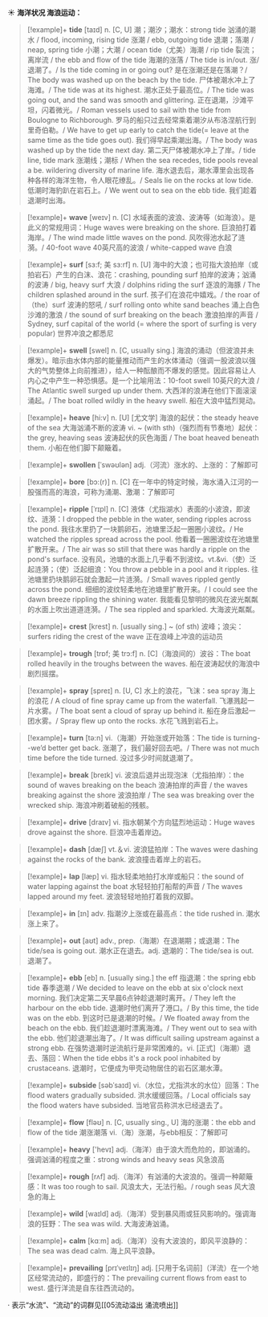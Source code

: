 ☀ <span class="category">**海洋状况 海浪运动：**</span>
>[!example]+ <span class="vocabulary">**tide**</span> [taɪd]
> <span class="definition">n. [C, U] 潮；潮汐；潮水：</span>strong tide 汹涌的潮水 / flood, incoming, rising tide 涨潮 / ebb, outgoing tide 退潮；落潮 / neap, spring tide 小潮；大潮 / ocean tide（尤美）海潮 / rip tide 裂流；离岸流 / the ebb and flow of the tide 海潮的涨落 / The tide is in/out. 涨/退潮了。/ Is the tide coming in or going out? 是在涨潮还是在落潮？/ The body was washed up on the beach by the tide. 尸体被潮水冲上了海滩。/ The tide was at its highest. 潮水正处于最高位。/ The tide was going out, and the sand was smooth and glittering. 正在退潮，沙滩平坦，闪着微光。/ Roman vessels used to sail with the tide from Boulogne to Richborough. 罗马的船只过去经常乘着潮汐从布洛涅航行到里奇伯勒。/ We have to get up early to catch the tide(= leave at the same time as the tide goes out). 我们得早起乘潮出海。/ The body was washed up by the tide the next day. 第二天尸体被潮水冲上了岸。/ tide line, tide mark 涨潮线；潮标 / When the sea recedes, tide pools reveal a be. wildering diversity of marine life. 海水退去后，潮水潭里会出现各种各样的海洋生物，令人眼花缭乱。/ Seals lie on the rocks at low tide. 低潮时海豹趴在岩石上。/ We went out to sea on the ebb tide. 我们趁着退潮时出海。

>[!example]+ <span class="vocabulary">**wave**</span> [weɪv] 
> <span class="definition">n. [C] 水域表面的波浪、波涛等（如海浪）。是此义的常规用词：</span>Huge waves were breaking on the shore. 巨浪拍打着海岸。/ The wind made little waves on the pond. 风吹得池水起了涟漪。/ 40-foot wave 40英尺高的波浪 / white-capped wave 白浪
 
>[!example]+ <span class="vocabulary">**surf**</span> [sɜ:f; 美 sɜ:rf]
> <span class="definition">n. [U] 海中的大浪；也可指大浪拍岸（或拍岩石）产生的白沫、浪花：</span>crashing, pounding surf 拍岸的波涛；汹涌的波涛 / big, heavy surf 大浪 / dolphins riding the surf 逐浪的海豚 / The children splashed around in the surf. 孩子们在浪花中嬉戏。/ the roar of（the）surf 波涛的怒吼 / surf rolling onto white sand beaches 涌上白色沙滩的激浪 / the sound of surf breaking on the beach 激浪拍岸的声音 / Sydney, surf capital of the world (= where the sport of surfing is very popular) 世界冲浪之都悉尼

>[!example]+ <span class="vocabulary">**swell**</span> [swel] 
> <span class="definition">n. [C, usually sing.] 海浪的涌动（但波浪并未爆发）。暗示由水体内部的能量推动而产生的水体涌动（强调一股波浪以强大的气势整体上向前推进），给人一种酝酿而不爆发的感觉。因此容易让人内心之中产生一种恐惧感。是一个比喻用法：</span>10-foot swell 10英尺的大浪 / The Atlantic swell surged up under them. 大西洋的浪涛在他们下面滚滚涌起。/ The boat rolled wildly in the heavy swell. 船在大浪中猛烈晃动。
 
>[!example]+ <span class="vocabulary">**heave**</span> [hi:v]
> <span class="definition">n. [U] [尤文学] 海浪的起伏：</span>the steady heave of the sea 大海汹涌不断的波涛 <span class="definition">vi. ~ (with sth)（强烈而有节奏地）起伏：</span>the grey, heaving seas 波涛起伏的灰色海面 / The boat heaved beneath them. 小船在他们脚下颠簸着。

>[!example]+ <span class="vocabulary">**swollen**</span> [ˈswəʊlən]
> <span class="definition">adj.（河流）涨水的、上涨的：</span>了解即可
           
>[!example]+ <span class="vocabulary">**bore**</span> [bɔ:(r)]
> <span class="definition">n. [C] 在一年中的特定时候，海水涌入江河的一股强而高的海浪，可称为涌潮、激潮：</span>了解即可
           
>[!example]+ <span class="vocabulary">**ripple**</span> [ˈrɪpl]
> <span class="definition">n. [C] 液体（尤指湖水）表面的小波浪，即波纹、涟漪：</span>I dropped the pebble in the water, sending ripples across the pond. 我往水里扔了一块鹅卵石，池塘里泛起一圈圈小波纹。/ He watched the ripples spread across the pool. 他看着一圈圈波纹在池塘里扩散开来。/ The air was so still that there was hardly a ripple on the pond's surface. 没有风，池塘的水面上几乎看不到波纹。<span class="definition">vt.&vi.（使）泛起涟漪；（使）泛起细浪：</span>You throw a pebble in a pool and it ripples. 往池塘里扔块鹅卵石就会激起一片涟漪。/ Small waves rippled gently across the pond. 细细的波纹轻柔地在池塘里扩散开来。/ I could see the dawn breeze rippling the shining water. 我能看见黎明的微风在波光粼粼的水面上吹出道道涟漪。/ The sea rippled and sparkled. 大海波光粼粼。
           
>[!example]+ <span class="vocabulary">**crest**</span> [krest]
> <span class="definition">n. [usually sing.] ~ (of sth) 波峰；浪尖：</span>surfers riding the crest of the wave 正在浪峰上冲浪的运动员
           
>[!example]+ <span class="vocabulary">**trough**</span> [trɒf; 美 trɔ:f]
> <span class="definition">n. [C]（海浪间的）波谷：</span>The boat rolled heavily in the troughs between the waves. 船在波涛起伏的海浪中剧烈摇摆。

>[!example]+ <span class="vocabulary">**spray**</span> [spreɪ] 
> <span class="definition">n. [U, C] 水上的浪花，飞沫：</span>sea spray 海上的浪花 / A cloud of fine spray came up from the waterfall. 飞瀑溅起一片水雾。/ The boat sent a cloud of spray up behind it. 船在身后激起一团水雾。/ Spray flew up onto the rocks. 水花飞溅到岩石上。 

>[!example]+ <span class="vocabulary">**turn**</span> [tə:n] 
> <span class="definition">vi.（海潮）开始涨或开始落：</span>The tide is turning--we’d better get back. 涨潮了，我们最好回去吧。/ There was not much time before the tide turned. 没过多少时间就退潮了。

>[!example]+ <span class="vocabulary">**break**</span> [breɪk] 
> <span class="definition">vi. 波浪后退并出现泡沫（尤指拍岸）：</span>the sound of waves breaking on the beach 浪涛拍岸的声音 / the waves breaking against the shore 波浪拍岸 / The sea was breaking over the wrecked ship. 海浪冲刷着破船的残骸。

>[!example]+ <span class="vocabulary">**drive**</span> [draɪv] 
> <span class="definition">vi. 指水朝某个方向猛烈地运动：</span>Huge waves drove against the shore. 巨浪冲击着岸边。

>[!example]+ <span class="vocabulary">**dash**</span> [dæʃ] 
> <span class="definition">vt.＆vi. 波浪猛拍岸：</span>The waves were dashing against the rocks of the bank. 波浪撞击着岸上的岩石。

>[!example]+ <span class="vocabulary">**lap**</span> [læp] 
> <span class="definition">vi. 指水轻柔地拍打水岸或船只：</span>the sound of water lapping against the boat 水轻轻拍打船帮的声音 / The waves lapped around my feet. 波浪轻轻地拍打着我的双脚。

>[!example]+ <span class="vocabulary">**in**</span> [ɪn] 
> <span class="definition">adv. 指潮汐上涨或在最高点：</span>the tide rushed in. 潮水涨上来了。

>[!example]+ <span class="vocabulary">**out**</span> [aʊt] 
> <span class="definition">adv., prep.（海潮）在退潮期；或退潮：</span>The tide/sea is going out. 潮水正在退去。<span class="definition">adj. 退潮的：</span>The tide/sea is out. 退潮了。
           
>[!example]+ <span class="vocabulary">**ebb**</span> [eb]
> <span class="definition">n. [usually sing.] the eff 指退潮：</span>the spring ebb tide 春季退潮 / We decided to leave on the ebb at six o'clock next morning. 我们决定第二天早晨6点钟趁退潮时离开。/ They left the harbour on the ebb tide. 退潮时他们离开了港口。/ By this time, the tide was on the ebb. 到这时已是退潮的时候。/ We floated away from the beach on the ebb. 我们趁退潮时漂离海滩。/ They went out to sea with the ebb. 他们趁退潮出海了。/ It was difficult sailing upstream against a strong ebb. 在强势退潮时逆流航行是非常困难的。<span class="definition">vi. [正式]（海潮）退去、落回：</span>When the tide ebbs it's a rock pool inhabited by crustaceans. 退潮时，它便成为甲壳动物居住的岩石区潮水潭。
           
>[!example]+ <span class="vocabulary">**subside**</span> [səbˈsaɪd]
> <span class="definition">vi.（水位，尤指洪水的水位）回落：</span>The flood waters gradually subsided. 洪水缓缓回落。/ Local officials say the flood waters have subsided. 当地官员称洪水已经退去了。

>[!example]+ <span class="vocabulary">**flow**</span> [fləʊ] 
> <span class="definition">n. [C, usually sing., U] 海的涨潮：</span>the ebb and flow of the tide 潮涨潮落 <span class="definition">vi.（海）涨潮，与ebb相反：</span>了解即可

>[!example]+ <span class="vocabulary">**heavy**</span> ['hevɪ] 
> <span class="definition">adj.（海洋）由于浪大而危险的，即汹涌的。强调汹涌的程度之重：</span>strong winds and heavy seas 风急浪高

>[!example]+ <span class="vocabulary">**rough**</span> [rʌf] 
> <span class="definition">adj.（海洋）有汹涌的大波浪的。强调一种颠簸感：</span>It was too rough to sail. 风浪太大，无法行船。/ rough seas 风大浪急的海上

>[!example]+ <span class="vocabulary">**wild**</span> [waɪld] 
> <span class="definition">adj.（海洋）受到暴风雨或狂风影响的。强调海浪的狂野：</span>The sea was wild. 大海波涛汹涌。

>[!example]+ <span class="vocabulary">**calm**</span> [kɑːm] 
> <span class="definition">adj.（海洋）没有大波浪的，即风平浪静的：</span>The sea was dead calm. 海上风平浪静。
           
>[!example]+ <span class="vocabulary">**prevailing**</span> [prɪˈveɪlɪŋ]
> <span class="definition">adj. [只用于名词前]（洋流）在一个地区经常流动的，即盛行的：</span>The prevailing current flows from east to west. 盛行洋流是自东往西流动的。

· 表示“水流”、“流动”的词群见[[05流动溢出 涌流喷出]]